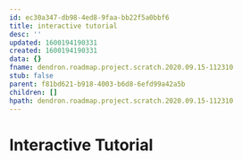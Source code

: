```yaml
---
id: ec30a347-db98-4ed8-9faa-bb22f5a0bbf6
title: interactive tutorial
desc: ''
updated: 1600194190331
created: 1600194190331
data: {}
fname: dendron.roadmap.project.scratch.2020.09.15-112310
stub: false
parent: f81bd621-b918-4003-b6d8-6efd99a42a5b
children: []
hpath: dendron.roadmap.project.scratch.2020.09.15-112310
---
```

# Interactive Tutorial
